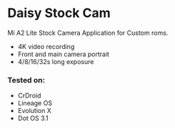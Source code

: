 # Daisy Stock Cam
Mi A2 Lite Stock Camera Application for Custom roms.
- 4K video recording
- Front and main camera portrait
- 4/8/16/32s long exposure

### Tested on:
- CrDroid
- Lineage OS
- Evolution X
- Dot OS 3.1
